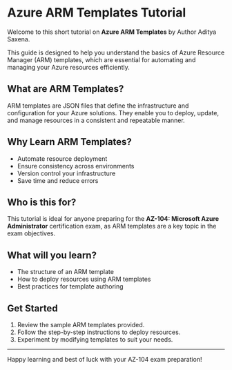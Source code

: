 # Azure ARM Templates Tutorial

Welcome to this short tutorial on **Azure ARM Templates** by Author Aditya Saxena.

This guide is designed to help you understand the basics of Azure Resource Manager (ARM) templates, which are essential for automating and managing your Azure resources efficiently.

## What are ARM Templates?

ARM templates are JSON files that define the infrastructure and configuration for your Azure solutions. They enable you to deploy, update, and manage resources in a consistent and repeatable manner.

## Why Learn ARM Templates?

- Automate resource deployment
- Ensure consistency across environments
- Version control your infrastructure
- Save time and reduce errors

## Who is this for?

This tutorial is ideal for anyone preparing for the **AZ-104: Microsoft Azure Administrator** certification exam, as ARM templates are a key topic in the exam objectives.

## What will you learn?

- The structure of an ARM template
- How to deploy resources using ARM templates
- Best practices for template authoring

## Get Started

1. Review the sample ARM templates provided.
2. Follow the step-by-step instructions to deploy resources.
3. Experiment by modifying templates to suit your needs.

---

Happy learning and best of luck with your AZ-104 exam preparation!